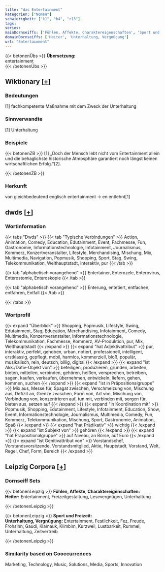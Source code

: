 ```yaml
---
title: "das Entertainment"
kategorien: ["Nomen"]
schwierigkeit: ["k1", "h4", "r13"]
tags:
series:
mainDornseiffs: ['Fühlen, Affekte, Charaktereigenschaften', 'Sport und Freizeit']
domainDornseiffs: ['Heiter', 'Unterhaltung, Vergnügung']
url: "Entertainment"
---
```


{{< betonenÜbs >}}
**Übersetzung:**  
entertainment  
{{< /betonenÜbs >}}

## Wiktionary [[+](https://de.wiktionary.org/wiki/Entertainment)]

### Bedeutungen
[1] fachkompetente Maßnahme mit dem Zweck der Unterhaltung  

### Sinnverwandte
[1] Unterhaltung  

### Beispiele
{{< betonenZB >}}
[1] „Doch der Mensch lebt nicht vom Entertainment allein und die behaglichste historische Atmosphäre garantiert noch längst keinen wirtschaftlichen Erfolg.“[2].  

{{< /betonenZB >}}
### Herkunft
von gleichbedeutend englisch entertainment → en entlehnt[1]  



## dwds [[+](https://www.dwds.de/wb/Entertainment)]

### Wortinformation
{{< tabs "Dwds" >}}
{{< tab "Typische Verbindungen" >}}
Action, Animation, Comedy, Education, Edutainment, Event, Fachmesse, Fun, Gastronomie, Informationstechnologie, Infotainment, Journalismus, Kommerz, Konzertveranstalter, Lifestyle, Merchandising, Mischung, Mix, Multimedia, Navigation, Popmusik, Shopping, Sport, Stag, Swing, Telekommunikation, Welthauptstadt, interaktiv, pur
{{< /tab >}}

{{< tab "alphabetisch vorangehend" >}}
Entertainer, Enterozele, Enterovirus, Enterostomie, Enteroskopie
{{< /tab >}}

{{< tab "alphabetisch vorangehend" >}}
Enterung, entetiert, entfachen, entfahren, Entfall
{{< /tab >}}

{{< /tabs >}}

### Wortprofil
{{< expand "Überblick" >}} Shopping, Popmusik, Lifestyle, Swing, Edutainment, Stag, Education, Merchandising, Infotainment, Comedy, Multimedia, Konzertveranstalter, Informationstechnologie, Telekommunikation, Fachmesse, Kommerz, AV-Produktion, pur, Mix, Welthauptstadt {{< /expand >}}
{{< expand "hat Adjektivattribut" >}} pur, interaktiv, perfekt, gehoben, urban, notiert, professionell, intelligent, erstklassig, gepflegt, mobil, harmlos, kommerziell, bloß, populär, musikalisch, rein, deutsch, billig, digital {{< /expand >}}
{{< expand "ist Akk./Dativ-Objekt von" >}} beteiligen, produzieren, gründen, arbeiten, bieten, mitteilen, verbinden, gehören, heißen, versprechen, betreiben, sagen, kaufen, verkaufen, übernehmen, entwickeln, liefern, gehen, kommen, suchen {{< /expand >}}
{{< expand "ist in Präpositionalgruppe" >}} Mix aus, Messe für, Spagat zwischen, Verschmelzung von, Mischung aus, Defizit an, Grenze zwischen, Form von, Art von, Mischung von, Verbindung von, konzentrieren auf, tun mit, verbinden mit, sorgen für, bieten aus, setzen auf {{< /expand >}}
{{< expand "in Koordination mit" >}} Popmusik, Shopping, Edutainment, Lifestyle, Infotainment, Education, Show, Event, Informationstechnologie, Journalismus, Multimedia, Comedy, Fun, Kommerz, Telekommunikation, Mischung, Sport, Gastronomie, Animation, Spaß {{< /expand >}}
{{< expand "hat Prädikativ" >}} wichtig {{< /expand >}}
{{< expand "ist Subjekt von" >}} gehören {{< /expand >}}
{{< expand "hat Präpositionalgruppe" >}} auf Niveau, an Börse, auf Euro {{< /expand >}}
{{< expand "ist Genitivattribut von" >}} Vorstandschef, Vorstandsvorsitzende, Vorstandsmitglied, Aktie, Hauptstadt, Vorstand, Welt, Regel, Chef, Form, Bereich {{< /expand >}}

## Leipzig Corpora [[+](https://corpora.uni-leipzig.de/en/res?word=Entertainment&corpusId=deu_newscrawl-public_2018)]

### Dornseiff Sets
{{< betonenLeipzig >}}
**Fühlen, Affekte, Charaktereigenschaften:**  
**Heiter:** Entertainment, Freizeitgestaltung, Lesevergnügen, Unterhaltung  

{{< /betonenLeipzig >}}


{{< betonenLeipzig >}}
**Sport und Freizeit:**  
**Unterhaltung, Vergnügung:** Entertainment, Festlichkeit, Fez, Freude, Frohsinn, Gaudi, Klamauk, Klimbim, Kurzweil, Lustbarkeit, Rummel, Unterhaltung, Zeitvertreib  

{{< /betonenLeipzig >}}

### Similarity based on Cooccurrences
Marketing, Technology, Music, Solutions, Media, Sports, Innovation

